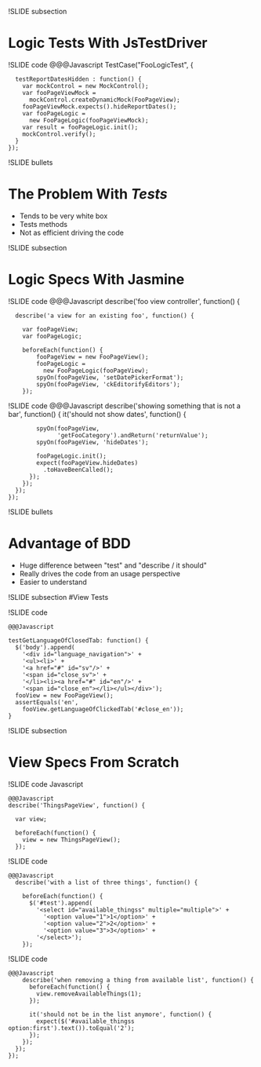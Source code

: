 !SLIDE subsection
# Logic Tests With JsTestDriver

!SLIDE code
    @@@Javascript
    TestCase("FooLogicTest", {

      testReportDatesHidden : function() {
        var mockControl = new MockControl();
        var fooPageViewMock = 
          mockControl.createDynamicMock(FooPageView);
        fooPageViewMock.expects().hideReportDates();
        var fooPageLogic = 
          new FooPageLogic(fooPageViewMock);
        var result = fooPageLogic.init();
        mockControl.verify();
      }
    });

!SLIDE bullets
# The Problem With _Tests_

* Tends to be very white box
* Tests methods
* Not as efficient driving the code

!SLIDE subsection
# Logic Specs With Jasmine

!SLIDE code
    @@@Javascript
    describe('foo view controller', function() {

      describe('a view for an existing foo', function() { 

        var fooPageView;
        var fooPageLogic;

        beforeEach(function() {
            fooPageView = new FooPageView();
            fooPageLogic = 
              new FooPageLogic(fooPageView);
            spyOn(fooPageView, 'setDatePickerFormat');
            spyOn(fooPageView, 'ckEditorifyEditors');
        });

!SLIDE code
    @@@Javascript
        describe('showing something that is not a bar', function() {
          it('should not show dates', function() {

            spyOn(fooPageView, 
                  'getFooCategory').andReturn('returnValue');
            spyOn(fooPageView, 'hideDates');

            fooPageLogic.init();
            expect(fooPageView.hideDates)
              .toHaveBeenCalled();
          });
        });
      });
    });

!SLIDE bullets
# Advantage of BDD

* Huge difference between "test" and "describe / it should"
* Really drives the code from an usage perspective
* Easier to understand

!SLIDE subsection
#View Tests

!SLIDE code

    @@@Javascript

    testGetLanguageOfClosedTab: function() {
      $('body').append(
        '<div id="language_navigation">' +
        '<ul><li>' +
        '<a href="#" id="sv"/>' + 
        '<span id="close_sv">' +
        '</li><li><a href="#" id="en"/>' +
        '<span id="close_en"></li></ul></div>');
      fooView = new FooPageView();
      assertEquals('en', 
        fooView.getLanguageOfClickedTab('#close_en'));
    }

!SLIDE subsection
# View Specs From Scratch

!SLIDE code Javascript

    @@@Javascript
    describe('ThingsPageView', function() {

      var view;

      beforeEach(function() {
        view = new ThingsPageView();
      });

!SLIDE code

    @@@Javascript
      describe('with a list of three things', function() {

        beforeEach(function() {
          $('#test').append(
            '<select id="available_thingss" multiple="multiple">' +
              '<option value="1">1</option>' +
              '<option value="2">2</option>' +
              '<option value="3">3</option>' +
            '</select>');
        });

!SLIDE code

    @@@Javascript
        describe('when removing a thing from available list', function() {
          beforeEach(function() {
            view.removeAvailableThings(1);
          });

          it('should not be in the list anymore', function() {
            expect($('#available_thingss option:first').text()).toEqual('2');
          });
        });
      });
    });
